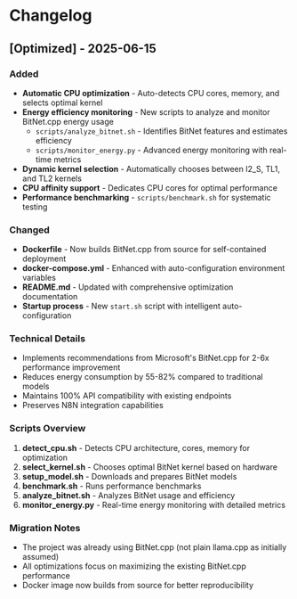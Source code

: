 # Changelog

## [Optimized] - 2025-06-15

### Added
- **Automatic CPU optimization** - Auto-detects CPU cores, memory, and selects optimal kernel
- **Energy efficiency monitoring** - New scripts to analyze and monitor BitNet.cpp energy usage
  - `scripts/analyze_bitnet.sh` - Identifies BitNet features and estimates efficiency
  - `scripts/monitor_energy.py` - Advanced energy monitoring with real-time metrics
- **Dynamic kernel selection** - Automatically chooses between I2_S, TL1, and TL2 kernels
- **CPU affinity support** - Dedicates CPU cores for optimal performance
- **Performance benchmarking** - `scripts/benchmark.sh` for systematic testing

### Changed
- **Dockerfile** - Now builds BitNet.cpp from source for self-contained deployment
- **docker-compose.yml** - Enhanced with auto-configuration environment variables
- **README.md** - Updated with comprehensive optimization documentation
- **Startup process** - New `start.sh` script with intelligent auto-configuration

### Technical Details
- Implements recommendations from Microsoft's BitNet.cpp for 2-6x performance improvement
- Reduces energy consumption by 55-82% compared to traditional models
- Maintains 100% API compatibility with existing endpoints
- Preserves N8N integration capabilities

### Scripts Overview
1. **detect_cpu.sh** - Detects CPU architecture, cores, memory for optimization
2. **select_kernel.sh** - Chooses optimal BitNet kernel based on hardware
3. **setup_model.sh** - Downloads and prepares BitNet models
4. **benchmark.sh** - Runs performance benchmarks
5. **analyze_bitnet.sh** - Analyzes BitNet usage and efficiency
6. **monitor_energy.py** - Real-time energy monitoring with detailed metrics

### Migration Notes
- The project was already using BitNet.cpp (not plain llama.cpp as initially assumed)
- All optimizations focus on maximizing the existing BitNet.cpp performance
- Docker image now builds from source for better reproducibility